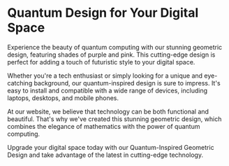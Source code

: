 <!--font:Poppins-->

# Quantum Design for Your Digital Space

Experience the beauty of quantum computing with our stunning geometric design, featuring shades of purple and pink. This cutting-edge design is perfect for adding a touch of futuristic style to your digital space.

Whether you're a tech enthusiast or simply looking for a unique and eye-catching background, our quantum-inspired design is sure to impress. It's easy to install and compatible with a wide range of devices, including laptops, desktops, and mobile phones.

At our website, we believe that technology can be both functional and beautiful. That's why we've created this stunning geometric design, which combines the elegance of mathematics with the power of quantum computing.

Upgrade your digital space today with our Quantum-Inspired Geometric Design and take advantage of the latest in cutting-edge technology.

<!--

Write me markdown content of website with wallpaper:

"A geometric design in shades of purple and pink, inspired by the shape of a quantum computer"

The header of the page should not be copy of the text but rather a real content of the website which is using this wallpaper.


---


# Quantum Wallpaper

Add a touch of futuristic style to your desktop with our geometric wallpaper inspired by the shape of a quantum computer. The design features shades of purple and pink, creating a stunning visual effect that is sure to impress.

Whether you're a tech enthusiast or simply looking for a unique and eye-catching wallpaper, our quantum-inspired design is perfect for you. It's easy to install and compatible with a wide range of devices, including laptops, desktops, and mobile phones.

Upgrade your digital space today with our Quantum Wallpaper and experience the beauty of cutting-edge technology right at your fingertips.


---


Heading should not include word "wallpaper". The website should not be about the wallpaper itself, wallpaper is just a related background, rewrite whole content.


---


# Quantum Computing Inspired Geometric Design

Our website features a stunning geometric design in shades of purple and pink, inspired by the shape of a quantum computer. This cutting-edge design is perfect for adding a touch of futuristic style to your digital space.

Whether you're a tech enthusiast or simply looking for a unique and eye-catching background, our quantum-inspired design is sure to impress. It's easy to install and compatible with a wide range of devices, including laptops, desktops, and mobile phones.

At our website, we believe that technology can be both functional and beautiful. That's why we've created this stunning geometric design, which combines the elegance of mathematics with the power of quantum computing.

Upgrade your digital space today with our Quantum Computing Inspired Geometric Design and experience the beauty of cutting-edge technology right at your fingertips.


---


Heading is too long, rewrite whole content.


---


# Futuristic Geometric Design Inspired by Quantum Computing

Our website offers a stunning geometric design in shades of purple and pink that draws inspiration from the shape of a quantum computer. This cutting-edge design is perfect for adding a touch of futuristic style to your digital space.

Whether you're a tech enthusiast or simply looking for a unique and eye-catching background, our quantum-inspired design is sure to impress. It's easy to install and compatible with a wide range of devices, including laptops, desktops, and mobile phones.

At our website, we believe that technology can be both functional and beautiful. That's why we've created this stunning geometric design, which combines the elegance of mathematics with the power of quantum computing.

Upgrade your digital space today with our Futuristic Geometric Design Inspired by Quantum Computing and experience the beauty of cutting-edge technology right at your fingertips.


---


Heading is too long, rewrite whole content.


---


# Quantum-Inspired Geometric Design for Your Digital Space

Experience the beauty of quantum computing with our stunning geometric design, featuring shades of purple and pink. This cutting-edge design is perfect for adding a touch of futuristic style to your digital space.

Whether you're a tech enthusiast or simply looking for a unique and eye-catching background, our quantum-inspired design is sure to impress. It's easy to install and compatible with a wide range of devices, including laptops, desktops, and mobile phones.

At our website, we believe that technology can be both functional and beautiful. That's why we've created this stunning geometric design, which combines the elegance of mathematics with the power of quantum computing.

Upgrade your digital space today with our Quantum-Inspired Geometric Design and take advantage of the latest in cutting-edge technology.


---


Write me a Google font which is best fitting for the website.

Pick from the list:
- Playfair Display
- Great Vibes
- Open Sans
- Dancing Script
- Futura
- Alegreya
- IBM Plex Sans
- Lobster
- Inter
- Roboto
- Barlow Condensed
- Raleway
- Orbitron
- Lato
- Exo 2
- Poppins
- Montserrat


Write just the font name nothing else.


---


Poppins

-->
